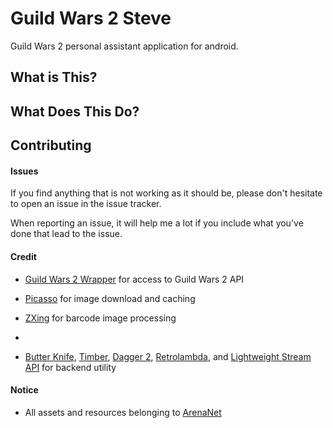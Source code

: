 # Guild Wars 2 Steve

Guild Wars 2 personal assistant application for android.

## What is This?

## What Does This Do?

## Contributing

#### Issues

If you find anything that is not working as it should be, please don't hesitate to open an issue in the issue tracker.

When reporting an issue, it will help me a lot if you include what you've done that lead to the issue.

#### Credit

+ [Guild Wars 2 Wrapper](https://github.com/xhsun/gw2wrapper) for access to Guild Wars 2 API

+ [Picasso](https://github.com/square/picasso) for image download and caching

+ [ZXing](https://github.com/zxing/zxing) for barcode image processing

+ 

+ [Butter Knife](https://github.com/JakeWharton/butterknife), [Timber](https://github.com/JakeWharton/timber), 
[Dagger 2](https://github.com/google/dagger), [Retrolambda](https://github.com/evant/gradle-retrolambda),
and [Lightweight Stream API](https://github.com/aNNiMON/Lightweight-Stream-API) for backend utility

#### Notice

+ All assets and resources belonging to [ArenaNet](https://www.arena.net/)


